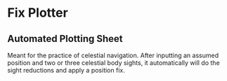 # Fix Plotter

## Automated Plotting Sheet

Meant for the practice of celestial navigation. After inputting an assumed position and two or three celestial body sights, it automatically will do the sight reductions and apply a position fix.
